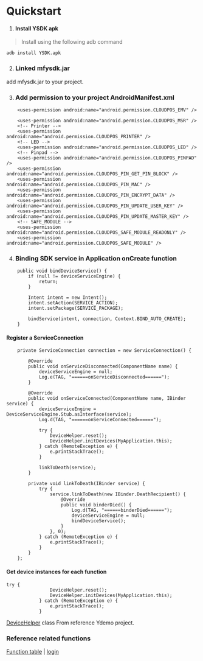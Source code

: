 # Quickstart

1. #### Install YSDK apk

> Install using the following adb command

```
adb install YSDK.apk
```

2. ### Linked mfysdk.jar

add mfysdk.jar to your project.

3. ### Add permission to your project AndroidManifest.xml

```
    <uses-permission android:name="android.permission.CLOUDPOS_EMV" />

    <uses-permission android:name="android.permission.CLOUDPOS_MSR" />
    <!-- Printer -->
    <uses-permission android:name="android.permission.CLOUDPOS_PRINTER" />
    <!-- LED -->
    <uses-permission android:name="android.permission.CLOUDPOS_LED" />
    <!-- Pinpad -->
    <uses-permission android:name="android.permission.CLOUDPOS_PINPAD" />
    <uses-permission android:name="android.permission.CLOUDPOS_PIN_GET_PIN_BLOCK" />
    <uses-permission android:name="android.permission.CLOUDPOS_PIN_MAC" />
    <uses-permission android:name="android.permission.CLOUDPOS_PIN_ENCRYPT_DATA" />
    <uses-permission android:name="android.permission.CLOUDPOS_PIN_UPDATE_USER_KEY" />
    <uses-permission android:name="android.permission.CLOUDPOS_PIN_UPDATE_MASTER_KEY" />
    <!-- SAFE_MODULE -->
    <uses-permission android:name="android.permission.CLOUDPOS_SAFE_MODULE_READONLY" />
    <uses-permission android:name="android.permission.CLOUDPOS_SAFE_MODULE" />
```

4. ### Binding SDK service in Application onCreate function

```
    public void bindDeviceService() {
        if (null != deviceServiceEngine) {
            return;
        }

        Intent intent = new Intent();
        intent.setAction(SERVICE_ACTION);
        intent.setPackage(SERVICE_PACKAGE);

        bindService(intent, connection, Context.BIND_AUTO_CREATE);
    }
```

#### Register a ServiceConnection

```
    private ServiceConnection connection = new ServiceConnection() {

        @Override
        public void onServiceDisconnected(ComponentName name) {
            deviceServiceEngine = null;
            Log.e(TAG, "======onServiceDisconnected======");
        }

        @Override
        public void onServiceConnected(ComponentName name, IBinder service) {
            deviceServiceEngine = DeviceServiceEngine.Stub.asInterface(service);
            Log.d(TAG, "======onServiceConnected======");

            try {
                DeviceHelper.reset();
                DeviceHelper.initDevices(MyApplication.this);
            } catch (RemoteException e) {
                e.printStackTrace();
            }

            linkToDeath(service);
        }

        private void linkToDeath(IBinder service) {
            try {
                service.linkToDeath(new IBinder.DeathRecipient() {
                    @Override
                    public void binderDied() {
                        Log.d(TAG, "======binderDied======");
                        deviceServiceEngine = null;
                        bindDeviceService();
                    }
                }, 0);
            } catch (RemoteException e) {
                e.printStackTrace();
            }
        }
    };
```

#### Get device instances for each function

```
try {
                DeviceHelper.reset();
                DeviceHelper.initDevices(MyApplication.this);
            } catch (RemoteException e) {
                e.printStackTrace();
            }
```

[DeviceHelper](../../YDemo\app\src\main\java\com\morefun\ysdk\sample\device\DeviceHelper.java)  class  From reference Ydemo project.

### Reference related functions
[Function table](../README.md) | [login](login.md)

